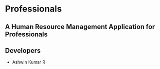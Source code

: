 # Professionals

## A Human Resource Management Application for Professionals


## Developers
- Ashwin Kumar R 